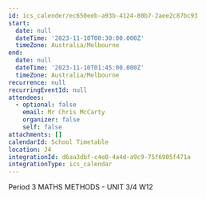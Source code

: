 ```yaml
---
id: ics_calender/ec650eeb-a93b-4124-80b7-2aee2c87bc93
start:
  date: null
  dateTime: '2023-11-10T00:30:00.000Z'
  timeZone: Australia/Melbourne
end:
  date: null
  dateTime: '2023-11-10T01:45:00.000Z'
  timeZone: Australia/Melbourne
recurrence: null
recurringEventId: null
attendees:
  - optional: false
    email: Mr Chris McCarty
    organizer: false
    self: false
attachments: []
calendarId: School Timetable
location: J4
integrationId: d6aa3dbf-c4e0-4a4d-a9c9-75f6905f471a
integrationType: ics_calendar
---
```

Period 3
MATHS METHODS - UNIT 3/4 W12